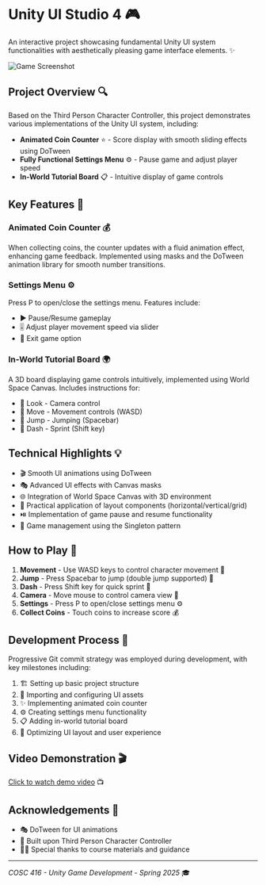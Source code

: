 # Unity UI Studio 4 🎮

An interactive project showcasing fundamental Unity UI system functionalities with aesthetically pleasing game interface elements. ✨

![Game Screenshot](screenshots/gameplay.png)

## Project Overview 🔍

Based on the Third Person Character Controller, this project demonstrates various implementations of the Unity UI system, including:

- **Animated Coin Counter** ⭐ - Score display with smooth sliding effects using DoTween
- **Fully Functional Settings Menu** ⚙️ - Pause game and adjust player speed
- **In-World Tutorial Board** 📋 - Intuitive display of game controls

## Key Features 🚀

### Animated Coin Counter 💰
When collecting coins, the counter updates with a fluid animation effect, enhancing game feedback. Implemented using masks and the DoTween animation library for smooth number transitions.

### Settings Menu ⚙️
Press P to open/close the settings menu. Features include:
- ▶️ Pause/Resume gameplay
- 🎚️ Adjust player movement speed via slider
- 🚪 Exit game option

### In-World Tutorial Board 🌍
A 3D board displaying game controls intuitively, implemented using World Space Canvas. Includes instructions for:
- 👀 Look - Camera control
- 🏃 Move - Movement controls (WASD)
- 🦘 Jump - Jumping (Spacebar)
- 💨 Dash - Sprint (Shift key)

## Technical Highlights 💡

- 🎬 Smooth UI animations using DoTween
- 🎭 Advanced UI effects with Canvas masks
- 🌐 Integration of World Space Canvas with 3D environment
- 📐 Practical application of layout components (horizontal/vertical/grid)
- ⏯️ Implementation of game pause and resume functionality
- 🧩 Game management using the Singleton pattern

## How to Play 🎲

1. **Movement** - Use WASD keys to control character movement 🏃
2. **Jump** - Press Spacebar to jump (double jump supported) 🦘
3. **Dash** - Press Shift key for quick sprint 💨
4. **Camera** - Move mouse to control camera view 🔄
5. **Settings** - Press P to open/close settings menu ⚙️
6. **Collect Coins** - Touch coins to increase score 💰

## Development Process 📝

Progressive Git commit strategy was employed during development, with key milestones including:
1. 🏗️ Setting up basic project structure
2. 🎨 Importing and configuring UI assets
3. ✨ Implementing animated coin counter
4. ⚙️ Creating settings menu functionality
5. 📋 Adding in-world tutorial board
6. 🔧 Optimizing UI layout and user experience

## Video Demonstration 🎬

[Click to watch demo video](https://youtu.be/demo-link) 📺

## Acknowledgements 🙏

- 🎭 DoTween for UI animations
- 🏃 Built upon Third Person Character Controller
- 👨‍🏫 Special thanks to course materials and guidance

---

*COSC 416 - Unity Game Development - Spring 2025* 🎓
